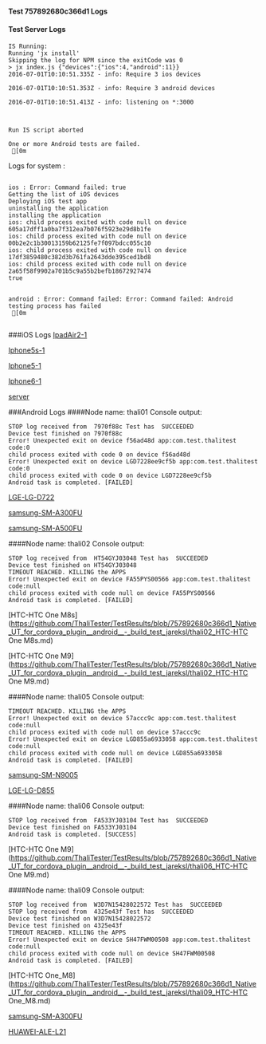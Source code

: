 #### Test 757892680c366d1 Logs

#### Test Server Logs
```
IS Running:
Running 'jx install'
Skipping the log for NPM since the exitCode was 0
> jx index.js {"devices":{"ios":4,"android":11}}
2016-07-01T10:10:51.335Z - info: Require 3 ios devices

2016-07-01T10:10:51.353Z - info: Require 3 android devices

2016-07-01T10:10:51.413Z - info: listening on *:3000


 
Run IS script aborted
 
One or more Android tests are failed.
 [0m

```


Logs for system : 
```

ios : Error: Command failed: true
Getting the list of iOS devices 
Deploying iOS test app 
uninstalling the application 
installing the application 
ios: child process exited with code null on device 605a17dff1a0ba7f312ea7b076f5923e29d8b1fe 
ios: child process exited with code null on device 00b2e2c1b30013159b62125fe7f097bdcc055c10 
ios: child process exited with code null on device 17df3859480c382d3b761fa2643dde395ced1bd8 
ios: child process exited with code null on device 2a65f58f9902a701b5c9a55b2befb18672927474 
true


android : Error: Command failed: Error: Command failed: Android testing process has failed
 [0m


```
###iOS Logs
[IpadAir2-1](https://github.com/ThaliTester/TestResults/blob/757892680c366d1_Native_UT_for_cordova_plugin__android__-_build_test_jareksl/iOS_IpadAir2-1.md)

[Iphone5s-1](https://github.com/ThaliTester/TestResults/blob/757892680c366d1_Native_UT_for_cordova_plugin__android__-_build_test_jareksl/iOS_Iphone5s-1.md)

[Iphone5-1](https://github.com/ThaliTester/TestResults/blob/757892680c366d1_Native_UT_for_cordova_plugin__android__-_build_test_jareksl/iOS_Iphone5-1.md)

[Iphone6-1](https://github.com/ThaliTester/TestResults/blob/757892680c366d1_Native_UT_for_cordova_plugin__android__-_build_test_jareksl/iOS_Iphone6-1.md)

[server](https://github.com/ThaliTester/TestResults/blob/757892680c366d1_Native_UT_for_cordova_plugin__android__-_build_test_jareksl/iOS_server.md)


###Android Logs
####Node name: thali01
Console output:
```
STOP log received from  7970f88c Test has  SUCCEEDED
Device test finished on 7970f88c 
Error! Unexpected exit on device f56ad48d app:com.test.thalitest code:0 
child process exited with code 0 on device f56ad48d 
Error! Unexpected exit on device LGD7228ee9cf5b app:com.test.thalitest code:0 
child process exited with code 0 on device LGD7228ee9cf5b 
Android task is completed. [FAILED]
```
[LGE-LG-D722](https://github.com/ThaliTester/TestResults/blob/757892680c366d1_Native_UT_for_cordova_plugin__android__-_build_test_jareksl/thali01_LGE-LG-D722.md)

[samsung-SM-A300FU](https://github.com/ThaliTester/TestResults/blob/757892680c366d1_Native_UT_for_cordova_plugin__android__-_build_test_jareksl/thali01_samsung-SM-A300FU.md)

[samsung-SM-A500FU](https://github.com/ThaliTester/TestResults/blob/757892680c366d1_Native_UT_for_cordova_plugin__android__-_build_test_jareksl/thali01_samsung-SM-A500FU.md)

####Node name: thali02
Console output:
```
STOP log received from  HT54GYJ03048 Test has  SUCCEEDED
Device test finished on HT54GYJ03048 
TIMEOUT REACHED. KILLING the APPS
Error! Unexpected exit on device FA55PYS00566 app:com.test.thalitest code:null 
child process exited with code null on device FA55PYS00566 
Android task is completed. [FAILED]
```
[HTC-HTC One M8s](https://github.com/ThaliTester/TestResults/blob/757892680c366d1_Native_UT_for_cordova_plugin__android__-_build_test_jareksl/thali02_HTC-HTC One M8s.md)

[HTC-HTC One M9](https://github.com/ThaliTester/TestResults/blob/757892680c366d1_Native_UT_for_cordova_plugin__android__-_build_test_jareksl/thali02_HTC-HTC One M9.md)

####Node name: thali05
Console output:
```
TIMEOUT REACHED. KILLING the APPS
Error! Unexpected exit on device 57accc9c app:com.test.thalitest code:null 
child process exited with code null on device 57accc9c 
Error! Unexpected exit on device LGD855a6933058 app:com.test.thalitest code:null 
child process exited with code null on device LGD855a6933058 
Android task is completed. [FAILED]
```
[samsung-SM-N9005](https://github.com/ThaliTester/TestResults/blob/757892680c366d1_Native_UT_for_cordova_plugin__android__-_build_test_jareksl/thali05_samsung-SM-N9005.md)

[LGE-LG-D855](https://github.com/ThaliTester/TestResults/blob/757892680c366d1_Native_UT_for_cordova_plugin__android__-_build_test_jareksl/thali05_LGE-LG-D855.md)

####Node name: thali06
Console output:
```
STOP log received from  FA533YJ03104 Test has  SUCCEEDED
Device test finished on FA533YJ03104 
Android task is completed. [SUCCESS]
```
[HTC-HTC One M9](https://github.com/ThaliTester/TestResults/blob/757892680c366d1_Native_UT_for_cordova_plugin__android__-_build_test_jareksl/thali06_HTC-HTC One M9.md)

####Node name: thali09
Console output:
```
STOP log received from  W3D7N15428022572 Test has  SUCCEEDED
STOP log received from  4325e43f Test has  SUCCEEDED
Device test finished on W3D7N15428022572 
Device test finished on 4325e43f 
TIMEOUT REACHED. KILLING the APPS
Error! Unexpected exit on device SH47FWM00508 app:com.test.thalitest code:null 
child process exited with code null on device SH47FWM00508 
Android task is completed. [FAILED]
```
[HTC-HTC One_M8](https://github.com/ThaliTester/TestResults/blob/757892680c366d1_Native_UT_for_cordova_plugin__android__-_build_test_jareksl/thali09_HTC-HTC One_M8.md)

[samsung-SM-A300FU](https://github.com/ThaliTester/TestResults/blob/757892680c366d1_Native_UT_for_cordova_plugin__android__-_build_test_jareksl/thali09_samsung-SM-A300FU.md)

[HUAWEI-ALE-L21](https://github.com/ThaliTester/TestResults/blob/757892680c366d1_Native_UT_for_cordova_plugin__android__-_build_test_jareksl/thali09_HUAWEI-ALE-L21.md)





